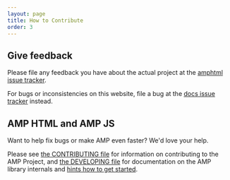 ```yaml
---
layout: page
title: How to Contribute
order: 3
---
```


## Give feedback

Please file any feedback you have about the actual project at the [amphtml issue tracker](https://github.com/ampproject/amphtml/issues).

For bugs or inconsistencies on this website, file a bug at the [docs issue tracker](https://github.com/ampproject/docs/issues) instead.

## AMP HTML and AMP JS

Want to help fix bugs or make AMP even faster? We'd love your help.

Please see [the CONTRIBUTING file](https://github.com/ampproject/amphtml/blob/master/CONTRIBUTING.md) for information on contributing to the AMP Project, and [the DEVELOPING file](https://github.com/ampproject/amphtml/blob/master/DEVELOPING.md) for documentation on the AMP library internals and [hints how to get started](https://github.com/ampproject/amphtml/blob/master/DEVELOPING.md#starter-issues).